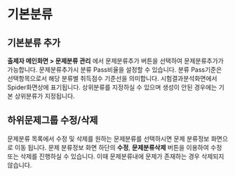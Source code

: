 # 기본분류

## 기본분류 추가  <a href="#undefined" id="undefined"></a>

**출제자 메인화면 > 문제분류 관리** 에서 문제분류추가 버튼을 선택하여 문제분류추가가 가능합니다. 문제분류추가시 분류 Pass비율을 설정할 수 있습니다. 분류 Pass기준은 선택항목으로서 해당 분류별 취득점수 기준선을 의미합니다. 시험결과분석화면에서 Spider화면상에 표기됩니다. 상위분류를 지정하실 수 있으며 생성이 안된 경우에는 기본 상위분류가 지정됩니다.

## 하위문제그룹 수정/삭제 <a href="#undefined" id="undefined"></a>

문제분류 목록에서 수정 및 삭제를 원하는 문제분류를 선택하시면 문제 분류정보 화면으로 이동 됩니다. 문제 분류정보 화면 하단의 **수정**, **문제분류삭제** 버튼을 이용하여 수정 또는 삭제를 진행하실 수 있습니다. 이때 문제분류내에 문제가 존재하는 경우 삭제되지 않습니다.
